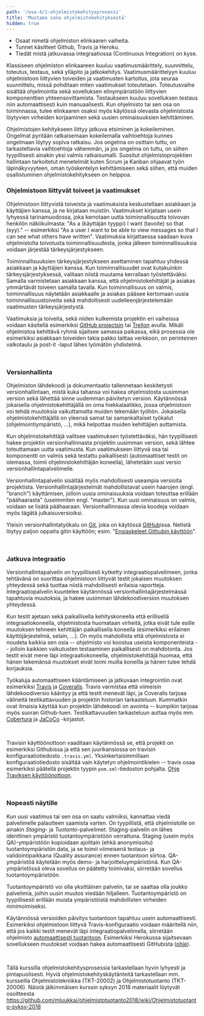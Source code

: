 ```yaml
---
path: '/osa-4/1-ohjelmistokehitysprosessi'
title: 'Muutama sana ohjelmistokehityksestä'
hidden: true
---
```


<text-box variant='learningObjectives' name='Oppimistavoitteet'>

- Osaat nimetä ohjelmiston elinkaaren vaiheita.
- Tunnet käsitteet Github, Travis ja Heroku.
- Tiedät mistä jatkuvassa integraatiossa (Continuous Integration) on kyse.

</text-box>


Klassiseen ohjelmiston elinkaareen kuuluu vaatimusmäärittely, suunnittelu, toteutus, testaus, sekä ylläpito ja jatkokehitys. Vaatimusmäärittelyyn kuuluu ohjelmistoon liittyvien toiveiden ja vaatimusten kartoitus, jota seuraa suunnittelu, missä pohditaan miten vaatimukset toteutetaan. Toteutusvaihe sisältää ohjelmointia sekä sovelluksen elinympäristöön liittyvien komponenttien yhteensovittamista. Testaukseen kuuluu sovelluksen testaus niin automaattisesti kuin manuaalisesti. Kun ohjelmisto tai sen osa on toiminnassa, tulee elinkaaren osaksi myös käytössä olevasta ohjelmistosta löytyvien virheiden korjaaminen sekä uusien ominaisuuksien kehittäminen.


Ohjelmistojen kehitykseen liittyy jatkuva etsiminen ja kokeileminen. Ongelmat pyritään ratkaisemaan kokeilemalla vaihtoehtoja kunnes ongelmaan löytyy sopiva ratkaisu. Jos ongelma on osittain tuttu, on tarkasteltavia vaihtoehtoja vähemmän, ja jos ongelma on tuttu, on siihen tyypillisesti ainakin yksi valmis ratkaisumalli. Suositut ohjelmistoprojektien hallintaan tarkoitetut menetelmät kuten Scrum ja Kanban ohjaavat työn läpinäkyvyyteen, oman työskentelyn kehittämiseen sekä siihen, että muiden osallistuminen ohjelmistokehitykseen on helppoa.


### Ohjelmistoon liittyvät toiveet ja vaatimukset

Ohjelmistoon liittyvistä toiveista ja vaatimuksista keskustellaan asiakkaan ja käyttäjien kanssa, ja ne kirjataan muistiin. Vaatimukset kirjataan usein lyhyessä tarinamuodossa, joka kerrotaan uutta toiminnallisuutta toivovan henkilön näkökulmasta: "As a (käyttäjän tyyppi) I want (tavoite) so that (syy)." -- esimerkiksi "As a user I want to be able to view messages so that I can see what others have written". Vaatimuksia kirjattaessa saadaan kuva ohjelmistolta toivotusta toiminnallisuudesta, jonka jälkeen toiminnallisuuksia voidaan järjestää tärkeysjärjestykseen.


Toiminnallisuuksien tärkeysjärjestykseen asettaminen tapahtuu yhdessä asiakkaan ja käyttäjien kanssa. Kun toiminnallisuudet ovat kutakuinkin tärkeysjärjestyksessä, valitaan niistä muutama kerrallaan työstettäväksi. Samalla varmistetaan asiakkaan kanssa, että ohjelmistokehittäjät ja asiakas ymmärtävät toiveen samalla tavalla. Kun toiminnallisuus on valmis, toiminnallisuus näytetään asiakkaalle ja asiakas pääsee kertomaan uusia toiminnallisuustoiveita sekä mahdollisesti uudelleenjärjestelemään vaatimusten tärkeysjärjestystä.


Vaatimuksia ja toiveita, sekä niiden kulkemista projektin eri vaiheissa voidaan käsitellä esimerkiksi <a href="https://help.github.com/en/articles/about-project-boards" target="_blank">GitHub projectsin</a> tai <a href="https://trello.com/" target="_blank">Trellon</a> avulla. Mikäli ohjelmistoa kehittävä ryhmä sijaitsee samassa paikassa, eikä prosessia ole esimerkiksi asiakkaan toiveiden takia pakko laittaa verkkoon, on perinteinen valkotaulu ja post-it -laput lähes lyömätön yhdistelmä.

<br/>

### Versionhallinta

Ohjelmiston lähdekoodi ja dokumentaatio tallennetaan keskitetysti versionhallintaan, mistä kuka tahansa voi hakea ohjelmistosta uusimman version sekä lähettää sinne uudemman päivitetyn version. Käytännössä jokaisella ohjelmistokehittäjällä on oma hiekkalaatikko, jossa ohjelmistoon voi tehdä muutoksia vaikuttamatta muiden tekemään työhön. Jokaisella ohjelmistokehittäjällä on yleensä samat tai samankaltaiset työkalut (ohjelmointiympäristö, ...), mikä helpottaa muiden kehittäjien auttamista.


Kun ohjelmistokehittäjä valitsee vaatimuksen työstettäväksi, hän tyypillisesti hakee projektin versionhallinnasta projektin uusimman version, sekä lähtee toteuttamaan uutta vaatimusta. Kun vaatimukseen liittyvä osa tai komponentti on valmis sekä testattu paikallisesti (automaattiset testit on olemassa, toimii ohjelmistokehittäjän koneella), lähetetään uusi versio versionhallintapalvelimelle.

Versionhallintapalvelin sisältää myös mahdollisesti useampia versioita projektista. Versionhallintajärjestelmät mahdollistavat usein  haarojen (engl. "branch") käyttämisen, jolloin uusia ominaisuuksia voidaan toteuttaa erillään "päähaarasta" (useimmiten engl. "master"). Kun uusi ominaisuus on valmis, voidaan se lisätä päähaaraan. Versionhallinnassa olevia koodeja voidaan myös tägätä julkaisuversioiksi.

Yleisin versionhallintatyökalu on <a href="https://en.wikipedia.org/wiki/Git_(software)" target="_blank">Git</a>, joka on käytössä <a href="https://github.com/" target="_blank">GitHub</a>issa. Netistä löytyy paljon oppaita gitin käyttöön; esim. "<a href="https://guides.github.com/activities/hello-world/" target="_blank">Ensiaskeleet Githubin käyttöön</a>".

<br/>


### Jatkuva integraatio


Versionhallintapalvelin on tyypillisesti kytketty integraatiopalvelimeen, jonka tehtävänä on suorittaa ohjelmistoon liittyvät testit jokaisen muutoksen yhteydessä sekä tuottaa niistä mahdollisesti erilaisia raportteja. Integraatiopalvelin kuuntelee käytännössä versionhallintajärjestelmässä tapahtuvia muutoksia, ja hakee uusimman lähdekoodiversion muutoksen yhteydessä.


Kun testit ajetaan sekä paikallisella kehityskoneella että erillisellä integraatiokoneella, ohjelmistosta huomataan virheitä, jotka eivät tule esille muutoksen tehneen kehittäjän paikallisella koneella (esimerkiksi erilainen käyttöjärjestelmä, selain, ...). On myös mahdollista että ohjelmistosta ei noudeta kaikkia sen osia -- ohjelmisto voi koostua useista komponenteista --  jolloin kaikkien vaikutusten testaaminen paikallisesti on mahdotonta. Jos testit eivät mene läpi integraatiokoneella, ohjelmistokehittäjä huomaa, että hänen tekemänsä muutokset eivät toimi muilla koneilla ja hänen tulee tehdä korjauksia.


Työkaluja automaattiseen kääntämiseen ja jatkuvaan integrointiin ovat esimerkiksi <a href="https://travis-ci.org" target="_blank">Travis</a> ja <a href="https://coveralls.io" target="_blank">Coveralls</a>. Travis varmistaa että viimeisin lähdekoodiversio kääntyy ja että testit menevät läpi, ja Coveralls tarjoaa välineitä testikattavuuden ja projektin historian tarkasteluun. Kummatkin ovat ilmaisia käyttää kun projektin lähdekoodi on avointa -- kumpikin tarjoaa myös suoran Github-tuen. Testikattavuuden tarkasteluun auttaa myös mm. <a href="https://github.com/cobertura/cobertura" target="_blank">Cobertura</a> ja <a href="https://www.eclemma.org/jacoco/" target="_blank">JaCoCo</a> -kirjastot.

<br/>

Travisin käyttöönottoon vaaditaan käytännössä se, että projekti on esimerkiksi Githubissa ja että sen juurikansiossa on travisin konfiguraatiotiedosto `.travis.yml`. Yksinkertaisimmillaan konfiguraatiotiedosto sisältää vain käytetyn ohjelmointikielen -- travis osaa esimerkiksi päätellä projektin tyypin `pom.xml`-tiedoston pohjalta. <a href="https://docs.travis-ci.com/user/getting-started/" target="_blank">Ohje Traviksen käyttöönottoon</a>.

<br/>

### Nopeasti näytille

Kun uusi vaatimus tai sen osa on saatu valmiiksi, kannattaa viedä palvelimelle palautteen saamista varten. On tyypillistä, että ohjelmistolle on ainakin *Staging*- ja *Tuotanto*-palvelimet. Staging-palvelin on lähes identtinen ympäristö tuotantoympäristöön verrattuna. Staging (usein myös QA)-ympäristöön kopioidaan ajoittain (ehkä anonymisoitu) tuotantoympäristön data, ja se toimii viimeisenä testaus- ja validointipaikkana (Quality assurance) ennen tuotantoon siirtoa. QA-ympäristöä käytetään myös demo- ja harjoitteluympäristönä. Kun QA-ympäristössä oleva sovellus on päätetty toimivaksi, siirretään sovellus tuotantoympäristöön.


Tuotantoympäristö voi olla yksittäinen palvelin, tai se saattaa olla joukko palvelimia, joihin uusin muutos viedään hiljalleen. Tuotantoympäristö on tyypillisesti erillään muista ympäristöistä mahdollisten virheiden minimoimiseksi.


Käytännössä versioiden päivitys tuotantoon tapahtuu usein automaattisesti. Esimerkiksi ohjelmistoon liittyvä Travis-konfiguraatio voidaan määritellä niin, että jos kaikki testit menevät läpi integraatiopalvelimella, siirretään ohjelmisto <a href="https://docs.travis-ci.com/user/deployment/heroku" target="_blank">automaattisesti tuotantoon</a>. Esimerkiksi Herokussa sijaitsevaan sovellukseen muutokset voidaan hakea automaattisesti GitHubista (<a href="https://devcenter.heroku.com/articles/github-integration" target="_blank">ohje</a>).

<br/>

<text-box variant='hint' name='Teemaan liittyviä kursseja'>

Tällä kurssilla ohjelmistokehitysprosessia tarkastellaan hyvin lyhyesti ja pintapuolisesti. Hyviä ohjelmistokehityskäytänteitä tarkastellaan mm. kursseilla Ohjelmistotekniikka (TKT-20002) ja Ohjelmistotuotanto (TKT-20006). Näistä jälkimmäisen kurssin syksyn 2018 materiaalit löytyvät osoitteesta <a href="https://github.com/mluukkai/ohjelmistotuotanto2018/wiki/Ohjelmistotuotanto-syksy-2018" target="_blank">https://github.com/mluukkai/ohjelmistotuotanto2018/wiki/Ohjelmistotuotanto-syksy-2018</a>

<br/>

</text-box>
